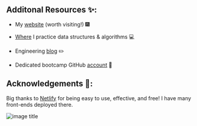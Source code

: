 ## Additonal Resources :sparkles::

 - My [website](https://mikebarberry.com) (worth visiting!) :fireworks:  

 - [Where](https://leetcode.com/Mbarberry/) I practice data structures & algorithms  :computer:  

 - Engineering [blog](https://mikebarberry.medium.com/)  :pencil2:  

 - Dedicated bootcamp GitHub [account](https://github.com/MikeBarberry-Flatiron) :couple:
   
## Acknowledgements :pray::
Big thanks to [Netlify](https://www.netlify.com/) for being easy to use, effective, and free! I have many front-ends deployed there.


![image title](http://blogs.agu.org/geospace/files/2016/01/5565696408_9849980bdb_o.jpg)
